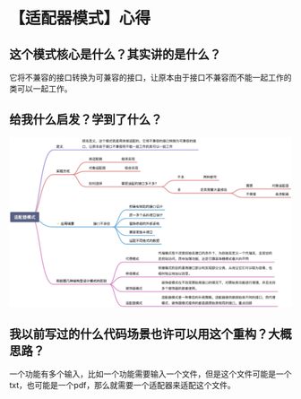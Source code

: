 # 【适配器模式】心得

## 这个模式核心是什么？其实讲的是什么？

它将不兼容的接口转换为可兼容的接口，让原本由于接口不兼容而不能一起工作的类可以一起工作。

## 给我什么启发？学到了什么？

![](adapter.jpeg)

## 我以前写过的什么代码场景也许可以用这个重构？大概思路？

一个功能有多个输入，比如一个功能需要输入一个文件，但是这个文件可能是一个txt，也可能是一个pdf，那么就需要一个适配器来适配这个文件。
